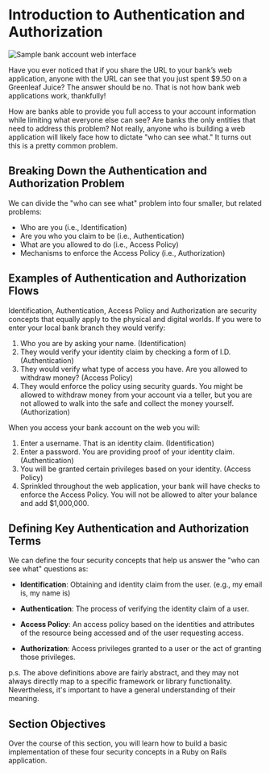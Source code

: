 # Introduction to Authentication and Authorization

![Sample bank account web interface](https://curriculum-content.s3.amazonaws.com/web-development/bank_account_sample.png)

Have you ever noticed that if you share the URL to your bank’s web application, 
anyone with the URL can see that you just spent $9.50 on a Greenleaf Juice? The 
answer should be no. That is not how bank web applications work, thankfully!

How are banks able to provide you full access to your account information while 
limiting what everyone else can see? Are banks the only entities that need to 
address this problem? Not really, anyone who is building a web application will 
likely face how to dictate "who can see what." It turns out this is a pretty 
common problem.

## Breaking Down the Authentication and Authorization Problem

We can divide the "who can see what" problem into four smaller, but related 
problems:

- Who are you (i.e., Identification)
- Are you who you claim to be (i.e., Authentication)
- What are you allowed to do (i.e., Access Policy)
- Mechanisms to enforce the Access Policy (i.e., Authorization)

## Examples of Authentication and Authorization Flows

Identification, Authentication, Access Policy and Authorization are security 
concepts that equally apply to the physical and digital worlds. If you were to 
enter your local bank branch they would verify:

1. Who you are by asking your name. (Identification)
2. They would verify your identity claim by checking a form of I.D. (Authentication)
3. They would verify what type of access you have. Are you allowed to withdraw 
money? (Access Policy)
4. They would enforce the policy using security guards. You might be allowed to 
withdraw money from your account via a teller, but you are not allowed to walk 
into the safe and collect the money yourself. (Authorization)

When you access your bank account on the web you will:

1. Enter a username. That is an identity claim. (Identification)
2. Enter a password. You are providing proof of your identity claim. 
(Authentication)
3. You will be granted certain privileges based on your identity. (Access Policy)
4. Sprinkled throughout the web application, your bank will have checks to 
enforce the Access Policy. You will not be allowed to alter your balance and add $1,000,000.

## Defining Key Authentication and Authorization Terms

We can define the four security concepts that help us answer the "who can see 
what" questions as:

- **Identification**: Obtaining and identity claim from the user. (e.g., my 
email is,  my name is)

- **Authentication**: The process of verifying the identity claim of a user. 

- **Access Policy**: An access policy based on the identities and attributes of 
the resource being accessed and of the user requesting access.

- **Authorization**: Access privileges granted to a user or the act of granting 
those privileges.

p.s. The above definitions above are fairly abstract, and they may not always 
directly map to a specific framework or library functionality. Nevertheless, it's 
important to have a general understanding of their meaning.

## Section Objectives

Over the course of this section, you will learn how to build a basic 
implementation of these four security concepts in a Ruby on Rails application.